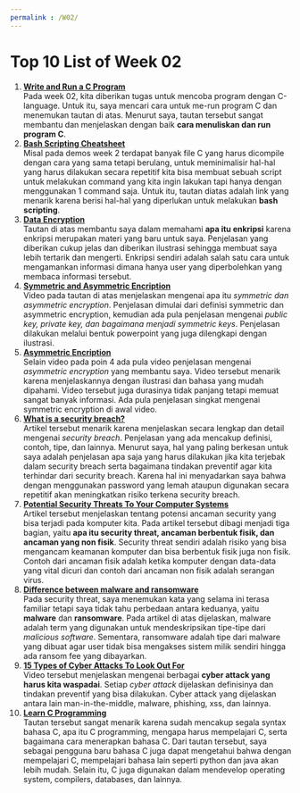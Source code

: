 ```yaml
---
permalink : /W02/
---
```

Top 10 List of Week 02
==============================
1. __[Write and Run a C Program](https://vitux.com/how-to-write-and-run-a-c-program-in-linux/)__<br>
    Pada week 02, kita diberikan tugas untuk mencoba program dengan C-language. Untuk itu, saya mencari cara untuk me-run program C dan menemukan tautan di atas. Menurut saya, tautan tersebut sangat membantu dan menjelaskan dengan baik **cara menuliskan dan run program C**.
2. __[Bash Scripting Cheatsheet](https://devhints.io/bash)__<br>
    Misal pada demos week 2 terdapat banyak file C yang harus dicompile dengan cara yang sama tetapi berulang, untuk meminimalisir hal-hal yang harus dilakukan secara repetitif kita bisa membuat sebuah script untuk melakukan command yang kita ingin lakukan tapi hanya dengan menggunakan 1 command saja. Untuk itu, tautan diatas adalah link yang menarik karena berisi hal-hal yang diperlukan untuk melakukan **bash scripting**.
3. __[Data Encryption](https://www.tutorialspoint.com/internet_technologies/data_encryption.htm)__<br>
    Tautan di atas membantu saya dalam memahami **apa itu enkripsi** karena enkripsi merupakan materi yang baru untuk saya. Penjelasan yang diberikan cukup jelas dan diberikan ilustrasi sehingga membuat saya lebih tertarik dan mengerti. Enkripsi sendiri adalah salah satu cara untuk mengamankan informasi dimana hanya user yang diperbolehkan yang membaca informasi tersebut.
4. __[Symmetric and Asymmetric Encription](https://www.youtube.com/watch?v=pArLLJmgX10)__<br>
    Video pada tautan di atas menjelaskan mengenai apa itu *symmetric dan asymmetric encryption*. Penjelasan dimulai dari definisi symmetric dan asymmetric encryption, kemudian ada pula penjelasan mengenai *public key, private key, dan bagaimana menjadi symmetric keys*. Penjelasan dilakukan melalui bentuk powerpoint yang juga dilengkapi dengan ilustrasi.
5. __[Asymmetric Encription](https://www.youtube.com/watch?v=AQDCe585Lnc)__<br>
    Selain video pada poin 4 ada pula video penjelasan mengenai *asymmetric encryption* yang membantu saya. Video tersebut menarik karena menjelaskannya dengan ilustrasi dan bahasa yang mudah dipahami. Video tersebut juga durasinya tidak panjang tetapi memuat sangat banyak informasi. Ada pula penjelasan singkat mengenai symmetric encryption di awal video.
6. __[What is a security breach?](https://www.kaspersky.com/resource-center/threats/what-is-a-security-breach)__<br>
    Artikel tersebut menarik karena menjelaskan secara lengkap dan detail mengenai *security breach*. Penjelasan yang ada mencakup definisi, contoh, tipe, dan lainnya. Menurut saya, hal yang paling berkesan untuk saya adalah penjelasan apa saja yang harus dilakukan jika kita terjebak dalam security breach serta bagaimana tindakan preventif agar kita terhindar dari security breach. Karena hal ini menyadarkan saya bahwa dengan menggunakan password yang lemah ataupun digunakan secara repetitif akan meningkatkan risiko terkena security breach.
7. __[Potential Security Threats To Your Computer Systems](https://www.guru99.com/potential-security-threats-to-your-computer-systems.html)__<br>
    Artikel tersebut menjelaskan tentang potensi ancaman security yang bisa terjadi pada komputer kita. Pada artikel tersebut dibagi menjadi tiga bagian, yaitu **apa itu security threat, ancaman berbentuk fisik, dan ancaman yang non fisik**. Security threat sendiri adalah risiko yang bisa mengancam keamanan komputer dan bisa berbentuk fisik juga non fisik. Contoh dari ancaman fisik adalah ketika komputer dengan data-data yang vital dicuri dan contoh dari ancaman non fisik adalah serangan virus.
8. __[Difference between malware and ransomware](https://www.geeksforgeeks.org/difference-between-malware-and-ransomware/)__<br>
    Pada security threat, saya menemukan kata yang selama ini terasa familiar tetapi saya tidak tahu perbedaan antara keduanya, yaitu **malware** dan **ransomware**. Pada artikel di atas dijelaskan, malware adalah term yang digunakan untuk mendeskripsikan tipe-tipe dari *malicious software*. Sementara, ransomware adalah tipe dari malware yang dibuat agar user tidak bisa mengakses sistem milik sendiri hingga ada ransom fee yang dibayarkan.
9. __[15 Types of Cyber Attacks To Look Out For](https://www.youtube.com/watch?v=NDcEOW8r0xc)__<br>
    Video tersebut menjelaskan mengenai berbagai __cyber attack yang harus kita waspadai__. Setiap *cyber attack* dijelaskan definisinya dan tindakan preventif yang bisa dilakukan. Cyber attack yang dijelaskan antara lain man-in-the-middle, malware, phishing, xss, dan lainnya.
10. __[Learn C Programming](https://www.programiz.com/c-programming)__<br>
    Tautan tersebut sangat menarik karena sudah mencakup segala syntax bahasa C, apa itu C programming, mengapa harus mempelajari C, serta bagaimana cara menerapkan bahasa C. Dari tautan tersebut, saya sebagai pengguna baru bahasa C juga dapat mengetahui bahwa dengan mempelajari C, mempelajari bahasa lain seperti python dan java akan lebih mudah. Selain itu, C juga digunakan dalam mendevelop operating system, compilers, databases, dan lainnya.
